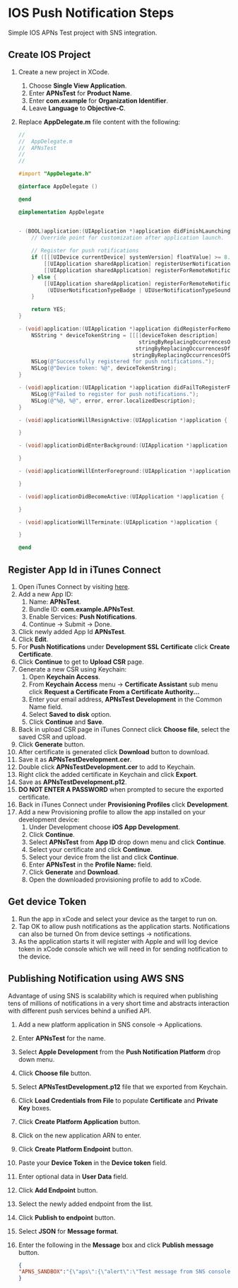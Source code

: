 IOS Push Notification Steps
===========================
Simple IOS APNs Test project with SNS integration.

Create IOS Project
-------------------
1. Create a new project in XCode.
    1. Choose **Single View Application**.
    2. Enter **APNsTest** for **Product Name**.
    3. Enter **com.example** for **Organization Identifier**.
    4. Leave **Language** to **Objective-C**.
2. Replace **AppDelegate.m** file content with the following:

    ```objectivec
    //
    //  AppDelegate.m
    //  APNsTest
    //
    //
    
    #import "AppDelegate.h"
    
    @interface AppDelegate ()
    
    @end
    
    @implementation AppDelegate
    
    
    - (BOOL)application:(UIApplication *)application didFinishLaunchingWithOptions:(NSDictionary *)launchOptions {
        // Override point for customization after application launch.
        
        // Register for push rotifications
        if ([[[UIDevice currentDevice] systemVersion] floatValue] >= 8.0) {
            [[UIApplication sharedApplication] registerUserNotificationSettings:[UIUserNotificationSettings settingsForTypes:(UIUserNotificationTypeSound | UIUserNotificationTypeAlert | UIUserNotificationTypeBadge) categories:nil]];
            [[UIApplication sharedApplication] registerForRemoteNotifications];
        } else {
            [[UIApplication sharedApplication] registerForRemoteNotificationTypes:
             (UIUserNotificationTypeBadge | UIUserNotificationTypeSound | UIUserNotificationTypeAlert)];
        }
    
        return YES;
    }
    
    - (void)application:(UIApplication *)application didRegisterForRemoteNotificationsWithDeviceToken:(NSData *)deviceToken {
        NSString * deviceTokenString = [[[[deviceToken description]
                                          stringByReplacingOccurrencesOfString: @"<" withString: @""]
                                         stringByReplacingOccurrencesOfString: @">" withString: @""]
                                        stringByReplacingOccurrencesOfString: @" " withString: @""];
        NSLog(@"Successfully registered for push notifications.");
        NSLog(@"Device token: %@", deviceTokenString);
    }
    
    - (void)application:(UIApplication *)application didFailToRegisterForRemoteNotificationsWithError:(NSError *)error {
        NSLog(@"Failed to register for push notifications.");
        NSLog(@"%@, %@", error, error.localizedDescription);
    }
    
    - (void)applicationWillResignActive:(UIApplication *)application {
    
    }
    
    - (void)applicationDidEnterBackground:(UIApplication *)application {
    
    }
    
    - (void)applicationWillEnterForeground:(UIApplication *)application {
    
    }
    
    - (void)applicationDidBecomeActive:(UIApplication *)application {
    
    }
    
    - (void)applicationWillTerminate:(UIApplication *)application {
    
    }
    
    @end
    ```
    
Register App Id in iTunes Connect
---------------------------------
1. Open iTunes Connect by visiting [here](https://developer.apple.com/account/ios/identifiers/bundle/bundleList.action).
2. Add a new App ID:
    1. Name: **APNsTest**.
    2. Bundle ID: **com.example.APNsTest**.
    3. Enable Services: **Push Notifications**.
    4. Continue -> Submit -> Done.
3. Click newly added App Id **APNsTest**.
4. Click **Edit**.
5. For **Push Notifications** under **Development SSL Certificate** click **Create Certificate**.
6. Click **Continue** to get to **Upload CSR** page.
7. Generate a new CSR using Keychain:
    1. Open **Keychain Access**.
    2. From **Keychain Access** menu -> **Certificate Assistant** sub menu click **Request a Certificate From a Certificate Authority...**
    3. Enter your email address, **APNsTest Development** in the Common Name field.
    4. Select **Saved to disk** option.
    5. Click **Continue** and **Save**.
8. Back in upload CSR page in iTunes Connect click **Choose file**, select the saved CSR and upload.
9. Click **Generate** button.
10. After certificate is generated click **Download** button to download.
11. Save it as **APNsTestDevelopment.cer**.
12. Double click **APNsTestDevelopment.cer** to add to Keychain.
13. Right click the added certificate in Keychain and click **Export**.
14. Save as **APNsTestDevelopment.p12**.
15. **DO NOT ENTER A PASSWORD** when prompted to secure the exported certificate.
16. Back in iTunes Connect under **Provisioning Profiles** click **Development**.
17. Add a new Provisioning profile to allow the app installed on your development device:
    1. Under Development choose **iOS App Development**.
    2. Click **Continue**.
    3. Select **APNsTest** from **App ID** drop down menu and click **Continue**.
    4. Select your certificate and click **Continue**.
    5. Select your device from the list and click **Continue**.
    6. Enter **APNsTest** in the **Profile Name:** field.
    7. Click **Generate** and **Download**.
    8. Open the downloaded provisioning profile to add to xCode.

Get device Token
----------------
1. Run the app in xCode and select your device as the target to run on.
2. Tap OK to allow push notifications as the application starts. Notifications can also be turned On from device settings -> notifications.
3. As the application starts it will register with Apple and will log device token in xCode console which we will need in for sending notification to the device.

Publishing Notification using AWS SNS
-------------------------------------
Advantage of using SNS is scalability which is required when publishing tens of millions of notifications in a very short time and abstracts interaction with different push services behind a unified API.

1. Add a new platform application in SNS console -> Applications.
2. Enter **APNsTest** for the name.
3. Select **Apple Development** from the **Push Notification Platform** drop down menu.
4. Click **Choose file** button.
5. Select **APNsTestDevelopment.p12** file that we exported from Keychain.
6. Click **Load Credentials from File** to populate **Certificate** and **Private Key** boxes.
7. Click **Create Platform Application** button.
8. Click on the new application ARN to enter.
9. Click **Create Platform Endpoint** button.
10. Paste your **Device Token** in the **Device token** field.
11. Enter optional data in **User Data** field.
12. Click **Add Endpoint** button.
13. Select the newly added endpoint from the list.
14. Click **Publish to endpoint** button.
15. Select **JSON** for **Message format**.
16. Enter the following in the **Message** box and click **Publish message** button.

    ```json
    {
    "APNS_SANDBOX":"{\"aps\":{\"alert\":\"Test message from SNS console.\"}}"
    }
    ```        
    